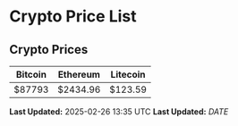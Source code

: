 # Crypto Price List

## Crypto Prices
| Bitcoin | Ethereum | Litecoin |
| ------- | -------- | -------- |
| $87793 | $2434.96 | $123.59 |
**Last Updated:** 2025-02-26 13:35 UTC
**Last Updated:** $DATE$
